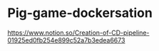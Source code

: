 # Pig-game-dockersation

https://www.notion.so/Creation-of-CD-pipeline-01925ed0fb254e899c52a7b3edea6673
